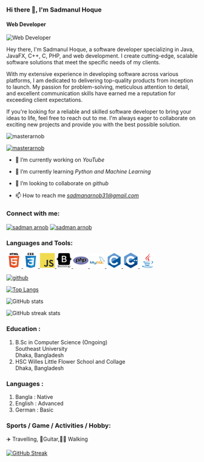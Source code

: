 ### Hi there 👋, I'm Sadmanul Hoque
#### Web Developer
![Web Developer](https://scontent.fdac11-1.fna.fbcdn.net/v/t39.30808-6/252521408_1581044522241269_7356554407283345787_n.jpg?_nc_cat=111&ccb=1-7&_nc_sid=e3f864&_nc_ohc=sDVeeghEUC8AX8VlP-t&_nc_ht=scontent.fdac11-1.fna&oh=00_AfCpKyQKdz1mnPPhWqTHOGQSt4nZqRvIv7k9HjsKDT0hoA&oe=6451175A)

Hey there, I'm Sadmanul Hoque, a software developer specializing in Java, JavaFX, C++, C, PHP, and web development. I create cutting-edge, scalable software solutions that meet the specific needs of my clients.

With my extensive experience in developing software across various platforms, I am dedicated to delivering top-quality products from inception to launch. My passion for problem-solving, meticulous attention to detail, and excellent communication skills have earned me a reputation for exceeding client expectations.

If you're looking for a reliable and skilled software developer to bring your ideas to life, feel free to reach out to me. I'm always eager to collaborate on exciting new projects and provide you with the best possible solution.

<p align="left"> <img src="https://komarev.com/ghpvc/?username=masterarnob&label=Profile%20views&color=0e75b6&style=flat" alt="masterarnob" /> </p>

<p align="left"> <a href="https://github.com/ryo-ma/github-profile-trophy"><img src="https://github-profile-trophy.vercel.app/?username=masterarnob" alt="masterarnob" /></a> </p>

- 🔭 I’m currently working on *YouTube*

- 🌱 I’m currently learning *Python and Machine Learning*

- 👯 I’m looking to collaborate on *github*

- 📫 How to reach me *sadmanarnob31@gmail.com*

<h3 align="left">Connect with me:</h3>
<p align="left">
<a href="https://www.facebook.com/arnob.22690?mibextid=ZbWKwL"><img align="center" src="https://raw.githubusercontent.com/rahuldkjain/github-profile-readme-generator/master/src/images/icons/Social/facebook.svg" alt="sadman arnob" height="30" width="40" /></a>
<a href="https://www.instagram.com/_sadman_arnob_"><img align="center" src="https://raw.githubusercontent.com/rahuldkjain/github-profile-readme-generator/master/src/images/icons/Social/instagram.svg" alt="sadman arnob" height="30" width="40" /></a>
<h3 align="left">Languages and Tools:</h3>
<p align="left"> 
 
  
  <a href="https://www.w3.org/html/" target="_blank" rel="noreferrer"> <img src="https://raw.githubusercontent.com/devicons/devicon/master/icons/html5/html5-original-wordmark.svg" alt="html5" width="40" height="40"/> </a><a href="https://www.w3schools.com/css/" target="_blank" rel="noreferrer"> <img src="https://raw.githubusercontent.com/devicons/devicon/master/icons/css3/css3-original-wordmark.svg" alt="css3" width="40" height="40"/> </a><a href="https://developer.mozilla.org/en-US/docs/Web/JavaScript" target="_blank" rel="noreferrer"> <img src="https://raw.githubusercontent.com/devicons/devicon/master/icons/javascript/javascript-original.svg" alt="javascript" width="40" height="40"/> </a><a href="https://getbootstrap.com" target="_blank" rel="noreferrer"> <img src="https://raw.githubusercontent.com/devicons/devicon/master/icons/bootstrap/bootstrap-plain-wordmark.svg" alt="bootstrap" width="40" height="40"/> </a><a href="https://www.php.net" target="_blank" rel="noreferrer"> <img src="https://raw.githubusercontent.com/devicons/devicon/master/icons/php/php-original.svg" alt="php" width="40" height="40"/> </a><a href="https://www.mysql.com/" target="_blank" rel="noreferrer"> <img src="https://raw.githubusercontent.com/devicons/devicon/master/icons/mysql/mysql-original-wordmark.svg" alt="mysql" width="40" height="40"/> </a><a href="https://www.cprogramming.com/" target="_blank" rel="noreferrer"> <img src="https://raw.githubusercontent.com/devicons/devicon/master/icons/c/c-original.svg" alt="c" width="40" height="40"/> </a><a href="https://www.w3schools.com/cpp/" target="_blank" rel="noreferrer"> <img src="https://raw.githubusercontent.com/devicons/devicon/master/icons/cplusplus/cplusplus-original.svg" alt="cplusplus" width="40" height="40"/> </a><a href="https://www.java.com" target="_blank" rel="noreferrer"> <img src="https://raw.githubusercontent.com/devicons/devicon/master/icons/java/java-original.svg" alt="java" width="40" height="40"/> </a>
  
 
  
 

</p>


[<img src='https://cdn.jsdelivr.net/npm/simple-icons@3.0.1/icons/github.svg' alt='github' height='40'>](https://github.com/masterArnob)  



[![Top Langs](https://github-readme-stats.vercel.app/api/top-langs/?username=masterArnob)](https://github.com/anuraghazra/github-readme-stats)

![GitHub stats](https://github-readme-stats.vercel.app/api?username=masterArnob&show_icons=true)  

![GitHub streak stats](https://streak-stats.demolab.com/?user=masterArnob)  


 ### Education :
1. B.Sc in Computer Science (Ongoing) <br>
Southeast University<br>
Dhaka, Bangladesh
2. HSC 
Willes Little Flower School and Collage<br>
Dhaka, Bangladesh



 ### Languages :
1. Bangla : Native
2. English : Advanced
3. German : Basic



 ### Sports / Game / Activities / Hobby:
 ✈️ Travelling, 🎸Guitar,🚶‍♂️ Walking
 
 
[![GitHub Streak](https://streak-stats.demolab.com/?user=masterArnob&theme=dark)](https://git.io/streak-stats)










